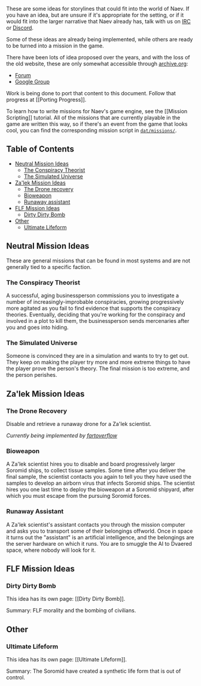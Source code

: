 These are some ideas for storylines that could fit into the world of Naev. If you have an idea, but are unsure if it's appropriate for the setting, or if it would fit into the larger narrative that Naev already has, talk with us on [IRC][] or [Discord][].

Some of these ideas are already being implemented, while others are ready to be turned into a mission in the game.

There have been lots of idea proposed over the years, and with the loss of the old website, these are only somewhat accessible through [archive.org][]:

- [Forum][]
- [Google Group][]

Work is being done to port that content to this document. Follow that progress at [[Porting Progress]].

To learn how to write missions for Naev's game engine, see the [[Mission Scripting]] tutorial. All of the missions that are currently playable in the game are written this way, so if there's an event from the game that looks cool, you can find the corresponding mission script in [`dat/missions/`][dat-missions].


## Table of Contents <!-- omit in toc -->

- [Neutral Mission Ideas](#neutral-mission-ideas)
  - [The Conspiracy Theorist](#the-conspiracy-theorist)
  - [The Simulated Universe](#the-simulated-universe)
- [Za'lek Mission Ideas](#zalek-mission-ideas)
  - [The Drone recovery](#the-drone-recovery)
  - [Bioweapon](#bioweapon)
  - [Runaway assistant](#runaway-assistant)
- [FLF Mission Ideas](#flf-mission-ideas)
  - [Dirty Dirty Bomb](#dirty-dirty-bomb)
- [Other](#other)
  - [Ultimate Lifeform](#ultimate-lifeform)


## Neutral Mission Ideas

These are general missions that can be found in most systems and are not generally tied to a specific faction.

### The Conspiracy Theorist

A successful, aging businessperson commissions you to investigate a number of increasingly-improbable conspiracies, growing progressively more agitated as you fail to find evidence that supports the conspiracy theories. Eventually, deciding that you're working for the conspiracy and involved in a plot to kill them, the businessperson sends mercenaries after you and goes into hiding.

### The Simulated Universe

Someone is convinced they are in a simulation and wants to try to get out. They keep on making the player try more and more extreme things to have the player prove the person's theory. The final mission is too extreme, and the person perishes.

## Za'lek Mission Ideas

### The Drone Recovery

Disable and retrieve a runaway drone for a Za'lek scientist.

_Currently being implemented by [fartoverflow][]_

### Bioweapon

A Za'lek scientist hires you to disable and board progressively larger Soromid ships, to collect tissue samples. Some time after you deliver the final sample, the scientist contacts you again to tell you they have used the samples to develop an airborn virus that infects Soromid ships. The scientist hires you one last time to deploy the bioweapon at a Soromid shipyard, after which you must escape from the pursuing Soromid forces.

### Runaway Assistant

A Za'lek scientist's assistant contacts you through the mission computer and asks you to transport some of their belongings offworld. Once in space it turns out the "assistant" is an artificial intelligence, and the belongings are the server hardware on which it runs. You are to smuggle the AI to Dvaered space, where nobody will look for it.

## FLF Mission Ideas

### Dirty Dirty Bomb

This idea has its own page: [[Dirty Dirty Bomb]].

Summary: FLF morality and the bombing of civilians.

## Other

### Ultimate Lifeform

This idea has its own page: [[Ultimate Lifeform]].

Summary: The Soromid have created a synthetic life form that is out of control.


[irc]: <http://webchat.freenode.net/?channels=naev> "#naev on Freenode"
[discord]: <https://discord.gg/nd2M5BR> "Naev Discord"
[dat-missions]: <https://github.com/naev/naev/tree/master/dat/missions> "dat/missions/ folder on GitHub"
[fartoverflow]: <https://github.com/fartoverflow> "fartoverflow's profile on GitHub"
[archive.org]: <https://web.archive.org> "The Wayback Machine"
[forum]: <http://web.archive.org/web/20160328041609/https://forum.naev.org/> "The old Naev forum on archive.org"
[google group]: <http://web.archive.org/web/20100510231449/http://groups.google.com/group/naev/topics> "naev on Google Groups"

